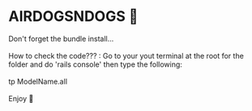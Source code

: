# AIRDOGSNDOGS 🐶

Don't forget the bundle install...<br><br>
How to check the code??? : Go to your yout terminal at the root for the folder and do 'rails console' then type the following:<br><br>
tp ModelName.all<br><br>
Enjoy 🍉

